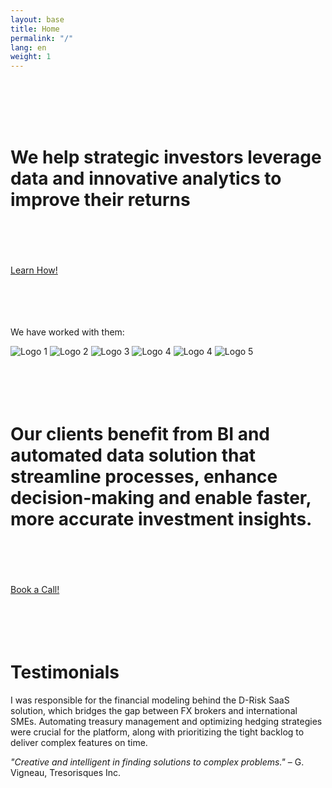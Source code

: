 ```yaml
---
layout: base
title: Home
permalink: "/"
lang: en
weight: 1
---
```


<br>
<br>
<br>
<br>

# We help strategic investors leverage data and innovative analytics to improve their returns

<br>
<br>
<br>
<br>

<div class="link-button">
    <a href="{{ site.baseurl }}/services" class="btn">Learn How!</a>
</div>



<br>
<br>
<br>
<br>


<div class="logo-section">
  <p class="logo-heading">We have worked with them:</p>
  <div class="logo-container">
    <img src="{{ site.baseurl }}/assets/logos/cdpq.png" alt="Logo 1">
    <img src="{{ site.baseurl }}/assets/logos/psp.png" alt="Logo 2">
    <img src="{{ site.baseurl }}/assets/logos/drisk.png" alt="Logo 3">
    <img src="{{ site.baseurl }}/assets/logos/innocap.png" alt="Logo 4">
    <img src="{{ site.baseurl }}/assets/logos/coefficient.svg" alt="Logo 4">
    <img src="{{ site.baseurl }}/assets/logos/cwp.jpg" alt="Logo 5">
  </div>
</div>

<br>
<br>
<br>
<br>

# Our clients benefit from BI and automated data solution that streamline processes, enhance decision-making and enable faster, more accurate investment insights.

<br>
<br>
<br>
<br>

<div class="link-button">
    <a href="https://cal.com/jplr8922/introcall" class="btn">Book a Call!</a>
</div>

<br>
<br>
<br>
<br>

# Testimonials

I was responsible for the financial modeling behind the D-Risk SaaS solution, which bridges the gap between FX brokers and international SMEs. Automating treasury management and optimizing hedging strategies were crucial for the platform, along with prioritizing the tight backlog to deliver complex features on time.

*"Creative and intelligent in finding solutions to complex problems."* – G. Vigneau, Tresorisques Inc.

<br>
<br>
<br>
<br>

